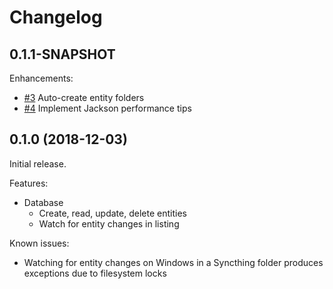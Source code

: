 # Changelog

## 0.1.1-SNAPSHOT

Enhancements:
- [#3](https://github.com/caeos/snoozle/issues/3) Auto-create entity folders
- [#4](https://github.com/caeos/snoozle/issues/4) Implement Jackson performance tips

## 0.1.0 (2018-12-03)

Initial release.

Features:
- Database
    - Create, read, update, delete entities
    - Watch for entity changes in listing
    
Known issues:
- Watching for entity changes on Windows in a Syncthing folder produces exceptions due to filesystem locks